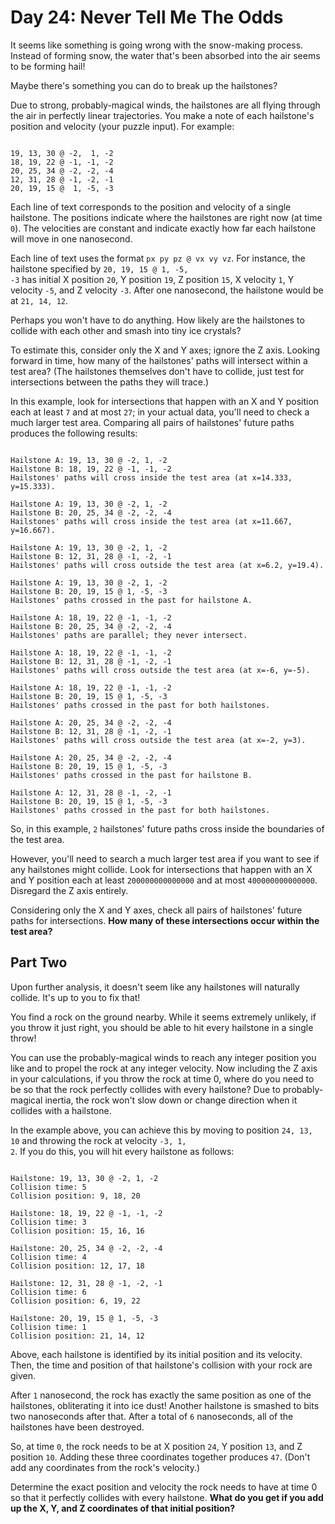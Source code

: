 # Day 24: Never Tell Me The Odds
It seems like something is going wrong with the snow-making process. Instead of forming snow, the water that's been absorbed into the air seems to be forming hail!

Maybe there's something you can do to break up the hailstones?

Due to strong, probably-magical winds, the hailstones are all flying through the air in perfectly linear trajectories. You make a note of each hailstone's position and velocity (your puzzle input). For example:
<pre><code>
19, 13, 30 @ -2,  1, -2
18, 19, 22 @ -1, -1, -2
20, 25, 34 @ -2, -2, -4
12, 31, 28 @ -1, -2, -1
20, 19, 15 @  1, -5, -3
</code></pre>
Each line of text corresponds to the position and velocity of a single hailstone. The positions indicate where the hailstones are right now (at time <code>0</code>). The velocities are constant and indicate exactly how far each hailstone will move in one nanosecond.

Each line of text uses the format <code>px py pz @ vx vy vz</code>. For instance, the hailstone specified by <code>20, 19, 15 @ 1, -5, -3</code> has initial X position <code>20</code>, Y position <code>19</code>, Z position <code>15</code>, X velocity <code>1</code>, Y velocity <code>-5</code>, and Z velocity <code>-3</code>. After one nanosecond, the hailstone would be at <code>21, 14, 12</code>.

Perhaps you won't have to do anything. How likely are the hailstones to collide with each other and smash into tiny ice crystals?

To estimate this, consider only the X and Y axes; ignore the Z axis. Looking forward in time, how many of the hailstones' paths will intersect within a test area? (The hailstones themselves don't have to collide, just test for intersections between the paths they will trace.)

In this example, look for intersections that happen with an X and Y position each at least <code>7</code> and at most <code>27</code>; in your actual data, you'll need to check a much larger test area. Comparing all pairs of hailstones' future paths produces the following results:
<pre><code>
Hailstone A: 19, 13, 30 @ -2, 1, -2
Hailstone B: 18, 19, 22 @ -1, -1, -2
Hailstones' paths will cross inside the test area (at x=14.333, y=15.333).

Hailstone A: 19, 13, 30 @ -2, 1, -2
Hailstone B: 20, 25, 34 @ -2, -2, -4
Hailstones' paths will cross inside the test area (at x=11.667, y=16.667).

Hailstone A: 19, 13, 30 @ -2, 1, -2
Hailstone B: 12, 31, 28 @ -1, -2, -1
Hailstones' paths will cross outside the test area (at x=6.2, y=19.4).

Hailstone A: 19, 13, 30 @ -2, 1, -2
Hailstone B: 20, 19, 15 @ 1, -5, -3
Hailstones' paths crossed in the past for hailstone A.

Hailstone A: 18, 19, 22 @ -1, -1, -2
Hailstone B: 20, 25, 34 @ -2, -2, -4
Hailstones' paths are parallel; they never intersect.

Hailstone A: 18, 19, 22 @ -1, -1, -2
Hailstone B: 12, 31, 28 @ -1, -2, -1
Hailstones' paths will cross outside the test area (at x=-6, y=-5).

Hailstone A: 18, 19, 22 @ -1, -1, -2
Hailstone B: 20, 19, 15 @ 1, -5, -3
Hailstones' paths crossed in the past for both hailstones.

Hailstone A: 20, 25, 34 @ -2, -2, -4
Hailstone B: 12, 31, 28 @ -1, -2, -1
Hailstones' paths will cross outside the test area (at x=-2, y=3).

Hailstone A: 20, 25, 34 @ -2, -2, -4
Hailstone B: 20, 19, 15 @ 1, -5, -3
Hailstones' paths crossed in the past for hailstone B.

Hailstone A: 12, 31, 28 @ -1, -2, -1
Hailstone B: 20, 19, 15 @ 1, -5, -3
Hailstones' paths crossed in the past for both hailstones.
</code></pre>

So, in this example, <code>2</code> hailstones' future paths cross inside the boundaries of the test area.

However, you'll need to search a much larger test area if you want to see if any hailstones might collide. Look for intersections that happen with an X and Y position each at least <code>200000000000000</code> and at most <code>400000000000000</code>. Disregard the Z axis entirely.

Considering only the X and Y axes, check all pairs of hailstones' future paths for intersections. **How many of these intersections occur within the test area?**

## Part Two
Upon further analysis, it doesn't seem like any hailstones will naturally collide. It's up to you to fix that!

You find a rock on the ground nearby. While it seems extremely unlikely, if you throw it just right, you should be able to hit every hailstone in a single throw!

You can use the probably-magical winds to reach any integer position you like and to propel the rock at any integer velocity. Now including the Z axis in your calculations, if you throw the rock at time 0, where do you need to be so that the rock perfectly collides with every hailstone? Due to probably-magical inertia, the rock won't slow down or change direction when it collides with a hailstone.

In the example above, you can achieve this by moving to position <code>24, 13, 10</code> and throwing the rock at velocity <code>-3, 1, 2</code>. If you do this, you will hit every hailstone as follows:
<pre><code>
Hailstone: 19, 13, 30 @ -2, 1, -2
Collision time: 5
Collision position: 9, 18, 20

Hailstone: 18, 19, 22 @ -1, -1, -2
Collision time: 3
Collision position: 15, 16, 16

Hailstone: 20, 25, 34 @ -2, -2, -4
Collision time: 4
Collision position: 12, 17, 18

Hailstone: 12, 31, 28 @ -1, -2, -1
Collision time: 6
Collision position: 6, 19, 22

Hailstone: 20, 19, 15 @ 1, -5, -3
Collision time: 1
Collision position: 21, 14, 12
</code></pre>
  
Above, each hailstone is identified by its initial position and its velocity. Then, the time and position of that hailstone's collision with your rock are given.

After <code>1</code> nanosecond, the rock has exactly the same position as one of the hailstones, obliterating it into ice dust! Another hailstone is smashed to bits two nanoseconds after that. After a total of <code>6</code> nanoseconds, all of the hailstones have been destroyed.

So, at time <code>0</code>, the rock needs to be at X position <code>24</code>, Y position <code>13</code>, and Z position <code>10</code>. Adding these three coordinates together produces <code>47</code>. (Don't add any coordinates from the rock's velocity.)

Determine the exact position and velocity the rock needs to have at time 0 so that it perfectly collides with every hailstone. **What do you get if you add up the X, Y, and Z coordinates of that initial position?**

